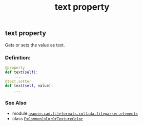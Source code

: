 ﻿---
title: text property
second_title: Aspose.CAD for Python via .NET API References
description: 
type: docs
weight: 40
url: /python-net/aspose.cad.fileformats.collada.fileparser.elements/fxcommoncolorortexturecolor/text/
is_root: false
---

## text property


Gets or sets the value as text.
### Definition:
```python
@property
def text(self):
    ...
@text.setter
def text(self, value):
    ...
```

### See Also
* module [`aspose.cad.fileformats.collada.fileparser.elements`](../../)
* class [`FxCommonColorOrTextureColor`](/cad/python-net/aspose.cad.fileformats.collada.fileparser.elements/fxcommoncolorortexturecolor)

